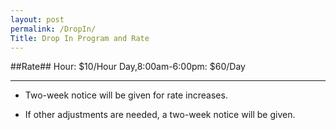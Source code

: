 ```yaml
---
layout: post
permalink: /DropIn/
Title: Drop In Program and Rate
---
```




##Rate##
     Hour:              $10/Hour
     Day,8:00am-6:00pm: $60/Day 

----------

- Two-week notice will be given for rate increases.

- If other adjustments are needed, a two-week notice will be given.   
